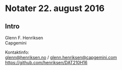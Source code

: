 # Notater 22. august 2016

## Intro

Glenn F. Henriksen   
Capgemini

Kontaktinfo:  
glenn@henriksen.no / glenn.henriksen@capgemini.com  
https://github.com/henriksen/DAT210H16



